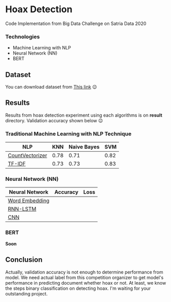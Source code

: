 # Hoax Detection

Code Implementation from Big Data Challenge on Satria Data 2020

### Technologies

- Machine Learning with NLP
- Neural Network (NN)
- BERT

## Dataset

You can download dataset from [This link](https://drive.google.com/drive/folders/1KFBPq1orHLW2XSsRFiTHbYAsJ4Gr2i0V?usp=sharing) :wink:

## Results

Results from hoax detection experiment using each algorithms is on **result** directory.
Validation accuracy shown below :wink:

### Traditional Machine Learning with NLP Technique

| NLP                                                                                                                      | KNN  | Naive Bayes | SVM  |
| ------------------------------------------------------------------------------------------------------------------------ | ---- | ----------- | ---- |
| [CountVectorizer](https://github.com/PrinandaRahmatullah/hoax-detection/blob/main/traditional_ml/count_vectorizer.ipynb) | 0.78 | 0.71        | 0.82 |
| [TF-IDF](https://github.com/PrinandaRahmatullah/hoax-detection/blob/main/traditional_ml/tf_idf.ipynb)                    | 0.73 | 0.73        | 0.83 |

### Neural Network (NN)

| Neural Network     | Accuracy | Loss |
| ------------------ | -------- | ---- |
| [Word Embedding]() |          |      |
| [RNN-LSTM]()       |          |      |
| [CNN]()            |          |      |

### BERT

**Soon**

## Conclusion

Actually, validation accuracy is not enough to determine performance from model.
We need actual label from this competition organizer to get model's performance in predicting document whether hoax or not. At least, we know the steps binary classification on detecting hoax. I'm waiting for your outstanding project.
